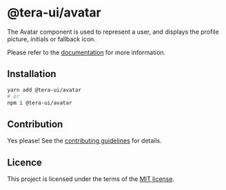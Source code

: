 # @tera-ui/avatar

The Avatar component is used to represent a user, and displays the profile picture, initials or fallback icon.

Please refer to the [documentation](https://teraui.org/docs/components/avatar) for more information.

## Installation

```sh
yarn add @tera-ui/avatar
# or
npm i @tera-ui/avatar
```

## Contribution

Yes please! See the
[contributing guidelines](https://github.com/hieumau12/tera-ui/blob/master/CONTRIBUTING.md)
for details.

## Licence

This project is licensed under the terms of the
[MIT license](https://github.com/hieumau12/tera-ui/blob/master/LICENSE).
